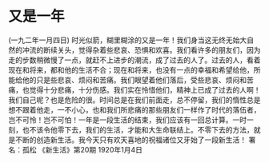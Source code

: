 # 又是一年
(一九二年一月四日)
时光似箭，糊里糊涂的又是一年！我们身当这无终无始大自然的冲流的断续关头，觉得杂着些悲哀、恐惧和欢喜。我们看许多的朋友们，因为走的步数稍微慢了一点，就赶不上进步的潮流，成了过去的人了。过去的人，看着现在和将来，都和他的生活不合；现在和将来，也没有一点的幸福和希望给他，所能给他的只是些悲哀、烦闷和苦痛。我们眼望着他们落后，受些悲哀、烦闷和苦痛，也觉得十分悲痛，十分伤感。我们实在怜惜他们，精神上已成了过去的人啊！我们自己呢？也是危险的很。时间总是在我们前面走，总不停留，我们的惰性总是想不跟着他走，一不小心，也和我们所悲痛的那些朋友们一样作了时代的落伍者，岂不可怜！岂不可怕！一年是一段生活的结束，我们应该有一回总计算。一时一刻，也不该令他零下去，我们的生活，才能和大生命联结上。不零下去的方法，就是不断的创造新生活。我今天只有欢天喜地的祝福诸位又牙始了一段新生活！
署名：孤松
《新生活》第20期
1920年1月4日
